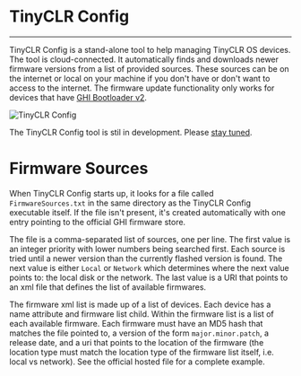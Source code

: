 # TinyCLR Config
---
TinyCLR Config is a stand-alone tool to help managing TinyCLR OS devices. The tool is cloud-connected. It automatically finds and downloads newer firmware versions from a list of provided sources. These sources can be on the internet or local on your machine if you don't have or don't want to access to the internet. The firmware update functionality only works for devices that have [GHI Bootloader v2](../tinyclr/loaders/ghi_bootloader.md).

![TinyCLR Config](images/tinyclr-config.png)

The TinyCLR Config tool is stil in development. Please [stay tuned](https://forums.ghielectronics.com/c/announcements).

# Firmware Sources
When TinyCLR Config starts up, it looks for a file called `FirmwareSources.txt` in the same directory as the TinyCLR Config executable itself. If the file isn't present, it's created automatically with one entry pointing to the official GHI firmware store.

The file is a comma-separated list of sources, one per line. The first value is an integer priority with lower numbers being searched first. Each source is tried until a newer version than the currently flashed version is found. The next value is either `Local` or `Network` which determines where the next value points to: the local disk or the network. The last value is a URI that points to an xml file that defines the list of available firmwares.

The firmware xml list is made up of a list of devices. Each device has a name attribute and firmware list child. Within the firmware list is a list of each available firmware. Each firmware must have an MD5 hash that matches the file pointed to, a version of the form `major.minor.patch`, a release date, and a uri that points to the location of the firmware (the location type must match the location type of the firmware list itself, i.e. local vs network). See the official hosted file for a complete example.
